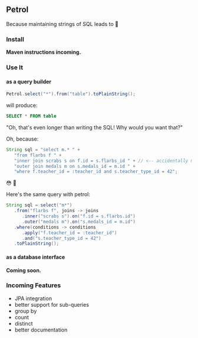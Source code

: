 ## Petrol

Because maintaining strings of SQL leads to :shit:

### Install

**Maven instructions incoming.**

### Use It

#### as a query builder

```java
Petrol.select("*").from("table").toPlainString();
```

will produce:

```sql
SELECT * FROM table
```

"Oh, that's even longer than writing the SQL! Why would you want that?"

Oh, because:

```java
String sql = "select m.* " +
   "from flarbs f " +
   "inner join scrabs s on f.id = s.flarbs_id " + // <-- accidentally miss a space and you die
   "outer join medals m on s.medals_id = m.id " +
   "where f.teacher_id = :teacher_id and s.teacher_type_id = 42";
```

:flushed: :gun:

Here's the same query with petrol:

```Java
String sql = select("m*")
   .from("flarbs f", joins -> joins
      .inner("scrabs s").on("f.id = s.flarbs.id")
      .outer("medals m").on("s.medals_id = m.id")
   .where(conditions -> conditions
      .apply("f.teacher_id = :teacher_id")
      .and("s.teacher_type_id = 42")
   .toPlainString();
```

#### as a database interface

**Coming soon.**

### Incoming Features

* JPA integration
* better support for sub-queries
* group by
* count
* distinct
* better documentation
